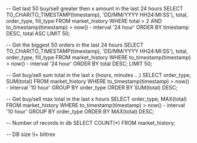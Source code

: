 -- Get last 50 buy/sell greater then x amount in the last 24 hours
SELECT TO_CHAR(TO_TIMESTAMP(timestamp), 'DD/MM/YYYY HH24:MI:SS'), total, order_type, fill_type
FROM market_history
WHERE total > 2 AND to_timestamp(timestamp) > now() - interval '24 hour' 
ORDER BY timestamp DESC, total ASC
LIMIT 50;

-- Get the biggest 50 orders in the last 24 hours
SELECT TO_CHAR(TO_TIMESTAMP(timestamp), 'DD/MM/YYYY HH24:MI:SS'), total, order_type, fill_type
FROM market_history
WHERE to_timestamp(timestamp) > now() - interval '24 hour' 
ORDER BY total DESC;
LIMIT 50;

-- Get buy/sell sum total in the last x (hours, minutes ...)
SELECT order_type, SUM(total)
FROM market_history 
WHERE to_timestamp(timestamp) > now() - interval '10 hour' 
GROUP BY order_type
ORDER BY SUM(total) DESC;

-- Get buy/sell max total in the last x hours
SELECT order_type, MAX(total)
FROM market_history
WHERE to_timestamp(timestamp) > now() - interval '10 hour'
GROUP BY order_type
ORDER BY MAX(total) DESC;

-- Number of records in db
SELECT COUNT(*) FROM market_history;

-- DB size
\l+ bittrex